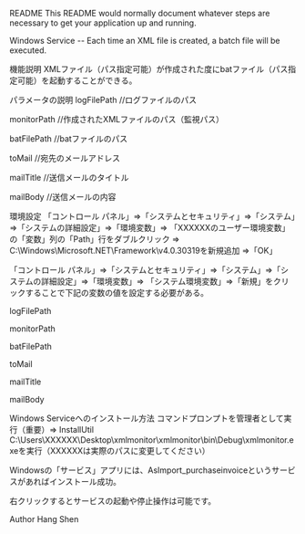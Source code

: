 README
This README would normally document whatever steps are necessary to get your application up and running.

Windows Service -- Each time an XML file is created, a batch file will be executed.

機能説明
XMLファイル（パス指定可能）が作成された度にbatファイル（パス指定可能）を起動することができる。

パラメータの説明
logFilePath //ログファイルのパス

monitorPath //作成されたXMLファイルのパス（監視パス）

batFilePath //batファイルのパス

toMail //宛先のメールアドレス

mailTitle //送信メールのタイトル

mailBody //送信メールの内容

環境設定
「コントロール パネル」⇒「システムとセキュリティ」⇒「システム」⇒「システムの詳細設定」⇒「環境変数」⇒ 「XXXXXXのユーザー環境変数」の「変数」列の「Path」行をダブルクリック ⇒ C:\Windows\Microsoft.NET\Framework\v4.0.30319を新規追加 ⇒「OK」

「コントロール パネル」⇒「システムとセキュリティ」⇒「システム」⇒「システムの詳細設定」⇒「環境変数」⇒ 「システム環境変数」⇒「新規」をクリックすることで下記の変数の値を設定する必要がある。

logFilePath

monitorPath

batFilePath

toMail

mailTitle

mailBody

Windows Serviceへのインストール方法
コマンドプロンプトを管理者として実行（重要）⇒ InstallUtil C:\Users\XXXXXX\Desktop\xmlmonitor\xmlmonitor\bin\Debug\xmlmonitor.exeを実行（XXXXXXは実際のパスに変更してください）

Windowsの「サービス」アプリには、AsImport_purchaseinvoiceというサービスがあればインストール成功。

右クリックするとサービスの起動や停止操作は可能です。

Author
Hang Shen